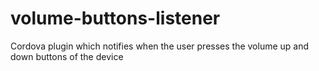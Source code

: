 volume-buttons-listener
=======================

Cordova plugin which notifies when the user presses the volume up and down buttons of the device
